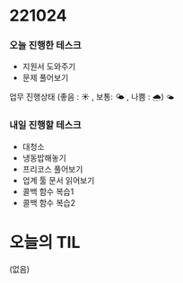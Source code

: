 # 221024

### 오늘 진행한 테스크

- 지원서 도와주기
- 문제 풀어보기

업무 진행상태 (좋음 : ☀ , 보통: 🌤 , 나쁨 : 🌧)
`🌤`

### 내일 진행할 테스크

- 대청소
- 냉동밥해놓기
- 프리코스 풀어보기
- 업계 툴 문서 읽어보기
- 콜백 함수 복습1
- 콜백 함수 복습2

# 오늘의 TIL

(없음)
